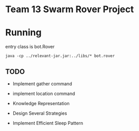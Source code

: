 # Team 13 Swarm Rover Project

# Running
entry class is bot.Rover
```
java -cp ../relevant-jar.jar:../libs/* bot.rover
```

## TODO
- Implement gather command

- implement location command

- Knowledge Representation

- Design Several Strategies

- Implement Efficient Sleep Pattern

